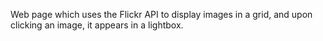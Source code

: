 Web page which uses the Flickr API to display images in a grid, and upon clicking an image, it appears in a lightbox.
